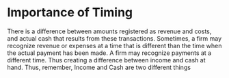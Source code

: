 # Importance of Timing
There is a difference between amounts registered as revenue and costs, and actual cash that results from these transactions. Sometimes, a firm may recognize revenue or expenses at a time that is different than the time when the actual payment has been made. A firm may recognize payments at a different time. Thus creating a difference between income and cash at hand. 
Thus, remember, Income and Cash are two different things
